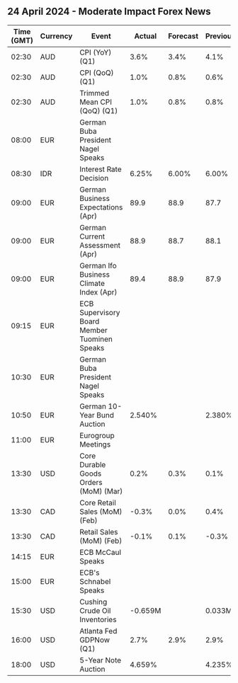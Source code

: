## 24 April 2024 - Moderate Impact Forex News

| Time (GMT) | Currency | Event | Actual | Forecast | Previous |
|------|----------|-------|--------|----------|----------|
| 02:30 | AUD | CPI (YoY) (Q1) | 3.6% | 3.4% | 4.1% |
| 02:30 | AUD | CPI (QoQ) (Q1) | 1.0% | 0.8% | 0.6% |
| 02:30 | AUD | Trimmed Mean CPI (QoQ) (Q1) | 1.0% | 0.8% | 0.8% |
| 08:00 | EUR | German Buba President Nagel Speaks |  |  |  |
| 08:30 | IDR | Interest Rate Decision | 6.25% | 6.00% | 6.00% |
| 09:00 | EUR | German Business Expectations (Apr) | 89.9 | 88.9 | 87.7 |
| 09:00 | EUR | German Current Assessment (Apr) | 88.9 | 88.7 | 88.1 |
| 09:00 | EUR | German Ifo Business Climate Index (Apr) | 89.4 | 88.9 | 87.9 |
| 09:15 | EUR | ECB Supervisory Board Member Tuominen Speaks |  |  |  |
| 10:30 | EUR | German Buba President Nagel Speaks |  |  |  |
| 10:50 | EUR | German 10-Year Bund Auction | 2.540% |  | 2.380% |
| 11:00 | EUR | Eurogroup Meetings |  |  |  |
| 13:30 | USD | Core Durable Goods Orders (MoM) (Mar) | 0.2% | 0.3% | 0.1% |
| 13:30 | CAD | Core Retail Sales (MoM) (Feb) | -0.3% | 0.0% | 0.4% |
| 13:30 | CAD | Retail Sales (MoM) (Feb) | -0.1% | 0.1% | -0.3% |
| 14:15 | EUR | ECB McCaul Speaks |  |  |  |
| 15:00 | EUR | ECB's Schnabel Speaks |  |  |  |
| 15:30 | USD | Cushing Crude Oil Inventories | -0.659M |  | 0.033M |
| 16:00 | USD | Atlanta Fed GDPNow (Q1) | 2.7% | 2.9% | 2.9% |
| 18:00 | USD | 5-Year Note Auction | 4.659% |  | 4.235% |
